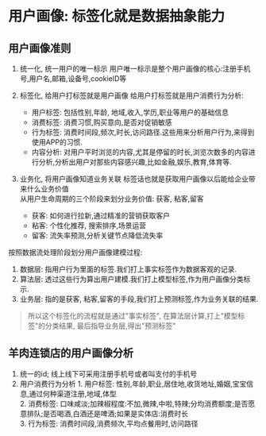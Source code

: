# 用户画像: 标签化就是数据抽象能力

## 用户画像准则
  1. 统一化, 统一用户的唯一标示
     用户唯一标示是整个用户画像的核心:注册手机号,用户名,邮箱,设备号,cookieID等

  2. 标签化, 给用户打标签就是用户画像
     给用户打标签就是用户消费行为分析:
     - 用户标签: 包括性别,年龄, 地域,收入,学历,职业等用户的基础信息
     - 消费标签: 消费习惯,购买意向,是否对促销敏感
     - 行为标签: 消费时间段,频次,时长,访问路径.这些用来分析用户行为,来得到使用APP的习惯.
     - 内容分析: 对用户平时浏览的内容,尤其是停留的时长,浏览次数多的内容进行分析,分析出用户对那些内容感兴趣,比如金融,娱乐,教育,体育等.
     
  3. 业务化, 将用户画像知道业务关联
     标签话也就是获取用户画像以后能给企业带来什么业务价值  
     从用户生命周期的三个阶段来划分业务价值: 获客, 粘客,留客  
     - 获客: 如何进行拉新,通过精准的营销获取客户  
     - 粘客: 个性化推荐, 搜索排序,场景运营
     - 留客: 流失率预测,分析关键节点降低流失率

  按照数据流处理阶段划分用户画像建模过程:
  1. 数据层: 指用户行为里面的标签.我们打上事实标签作为数据客观的记录.   
  2. 算法层: 透过这些行为算出用户建模.我们打上模型标签,作为用户画像分类标示.  
  3. 业务层: 指的是获客, 粘客,留客的手段,我们打上预测标签,作为业务关联的结果.  

> 所以这个标签化的流程就是通过"事实标签",
> 在算法层计算,打上"模型标签"的分类结果,
> 最后指导业务层,得出"预测标签"

## 羊肉连锁店的用户画像分析  
  1. 统一的id; 线上线下可采用注册手机号或者叫支付的手机号
  2. 用户消费行为分析
    1. 用户标签: 性别,年龄,职业,居住地,收货地址,婚姻,宝宝信息,通过何种渠道注册,地域,体型  
    2. 消费标签: 口味咸淡;加辣椒程度:不加,微辣,中啦,特辣;分均消费额度;是否愿意排队;是否喝酒,白酒还是啤酒;如果是实体店:消费时长  
    3. 行为标签: 消费时间段,消费频次,平均点餐用时,访问路径
